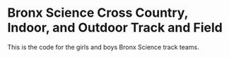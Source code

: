 # Bronx Science Cross Country, Indoor, and Outdoor Track and Field 

This is the code for the girls and boys Bronx Science track teams.
